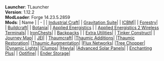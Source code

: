 **Launcher**: TLauncher<br>
**Version**: 1.12.2<br>
**ModLoader**: Forge 14.23.5.2859<br>
**Mods**:
| Name |
| - |
| [Industrial Craft](https://www.curseforge.com/minecraft/mc-mods/industrial-craft)|
| [Gravitation Suite](https://www.curseforge.com/minecraft/mc-mods/gravitation-suite)|
| [ICBM](https://www.curseforge.com/minecraft/mc-mods/icbm)||
| [Forestry](https://www.curseforge.com/minecraft/mc-mods/forestry)|
| [Buildcraft](https://www.curseforge.com/minecraft/mc-mods/buildcraft-builders)|
| [Botania](https://www.curseforge.com/minecraft/mc-mods/botania)|
| [Applied Energistics](https://www.curseforge.com/minecraft/mc-mods/applied-energistics-2) |
| [Applied Energistics 2 Wireless Terminals](https://www.curseforge.com/minecraft/mc-mods/applied-energistics-2-wireless-terminals)|
| [IronChests](https://www.curseforge.com/minecraft/mc-mods/iron-chests)|
| [Backpacks](https://www.curseforge.com/minecraft/mc-mods/forge-backpacks) |
| [Extra Utilities](https://www.curseforge.com/minecraft/mc-mods/extra-utilities)|
| [Tinker Construct](https://www.curseforge.com/minecraft/mc-mods/tinkers-construct)|
| [Journey Map](https://www.curseforge.com/minecraft/mc-mods/journeymap-web-map)|
| [JEI](https://www.curseforge.com/minecraft/mc-mods/jei)|
| [Thaumcraft](https://www.curseforge.com/minecraft/mc-mods/thaumcraft)|
|[Thaumic Additions](https://www.curseforge.com/minecraft/mc-mods/thaumic-additions)|
|[Thaumic Restoration](https://www.curseforge.com/minecraft/mc-mods/thaumic-restoration)|
|[Thaumic Augmentation](https://www.curseforge.com/minecraft/mc-mods/thaumic-augmentation)|
|[Flux Networks](https://www.curseforge.com/minecraft/mc-mods/flux-networks)|
|[Tree Chopper](https://www.curseforge.com/minecraft/mc-mods/tree-chopper)|
|[Dynamic Lights](https://www.curseforge.com/minecraft/mc-mods/dynamic-lights/download/2563244)|
|[Clumps](https://www.curseforge.com/minecraft/mc-mods/clumps)|
|[Hwyla](https://www.curseforge.com/minecraft/mc-mods/hwyla)|
|[Advanced Solar Panels](https://www.curseforge.com/minecraft/mc-mods/advanced-solar-panels)|
| [Enchanting Plus](https://www.curseforge.com/minecraft/mc-mods/enchanting-plus)|
| [Optifine](https://optifine.net/downloads)|
| [Ender Storage](https://www.curseforge.com/minecraft/mc-mods/ender-storage-1-8)|



